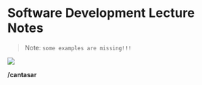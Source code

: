# Software Development Lecture Notes

> Note: `some examples are missing!!!`




![](https://komarev.com/ghpvc/?cantasar&color=blueviolet&label=REPO+VIEWS)




**/cantasar**
